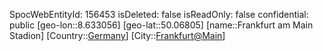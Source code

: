 ﻿---
location: [50.06805,8.633056]
type: Station
tags:
- geo/Station

---
SpocWebEntityId: 156453
isDeleted: false
isReadOnly: false
confidential: public
[geo-lon::8.633056]
[geo-lat::50.06805]
[name::Frankfurt am Main Stadion]
[Country::[Germany](geo/Continent/Europe/Germany.md)]
[City::[Frankfurt@Main](geo/Continent/Europe/Germany/Hessen/Frankfurt@Main.md)]

